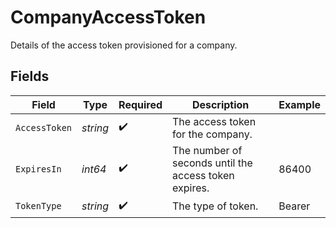 # CompanyAccessToken

Details of the access token provisioned for a company.


## Fields

| Field                                                 | Type                                                  | Required                                              | Description                                           | Example                                               |
| ----------------------------------------------------- | ----------------------------------------------------- | ----------------------------------------------------- | ----------------------------------------------------- | ----------------------------------------------------- |
| `AccessToken`                                         | *string*                                              | :heavy_check_mark:                                    | The access token for the company.                     |                                                       |
| `ExpiresIn`                                           | *int64*                                               | :heavy_check_mark:                                    | The number of seconds until the access token expires. | 86400                                                 |
| `TokenType`                                           | *string*                                              | :heavy_check_mark:                                    | The type of token.                                    | Bearer                                                |